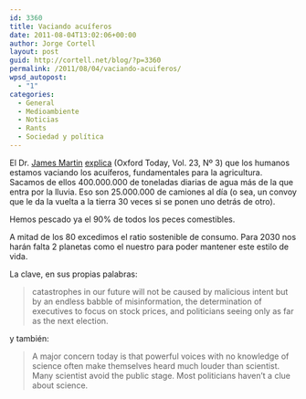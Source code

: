 ```yaml
---
id: 3360
title: Vaciando acuíferos
date: 2011-08-04T13:02:06+00:00
author: Jorge Cortell
layout: post
guid: http://cortell.net/blog/?p=3360
permalink: /2011/08/04/vaciando-acuiferos/
wpsd_autopost:
  - "1"
categories:
  - General
  - Medioambiente
  - Noticias
  - Rants
  - Sociedad y polí­tica
---
```

El Dr. <a title="Oxford Martin School" href="http://www.oxfordmartin.ox.ac.uk/" target="_blank">James Martin</a> <a title="OxfordToday" href="https://www.oxfordtoday.ox.ac.uk/page.aspx?pid=1131" target="_blank">explica</a> (Oxford Today, Vol. 23, Nº 3) que los humanos estamos vaciando los acuíferos, fundamentales para la agricultura. Sacamos de ellos 400.000.000 de toneladas diarias de agua más de la que entra por la lluvia. Eso son 25.000.000 de camiones al día (o sea, un convoy que le da la vuelta a la tierra 30 veces si se ponen uno detrás de otro).

Hemos pescado ya el 90% de todos los peces comestibles.

A mitad de los 80 excedimos el ratio sostenible de consumo. Para 2030 nos harán falta 2 planetas como el nuestro para poder mantener este estilo de vida.

La clave, en sus propias palabras:

> catastrophes in our future will not be caused by malicious intent but by an endless babble of misinformation, the determination of executives to focus on stock prices, and politicians seeing only as far as the next election.

y también:

> A major concern today is that powerful voices with no knowledge of science often make themselves heard much louder than scientist. Many scientist avoid the public stage. Most politicians haven&#8217;t a clue about science.